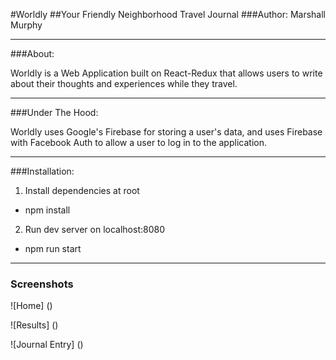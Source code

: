 #Worldly
##Your Friendly Neighborhood Travel Journal
###Author: Marshall Murphy

---

###About:

Worldly is a Web Application built on React-Redux that allows users to write about their thoughts and experiences while they travel.

---

###Under The Hood:

Worldly uses Google's Firebase for storing a user's data, and uses Firebase with Facebook Auth to allow a user to log in to the application.

---

###Installation:
1. Install dependencies at root
  * npm install

2. Run dev server on localhost:8080
  * npm run start

---

### Screenshots

![Home]
()

![Results]
()

![Journal Entry]
()
